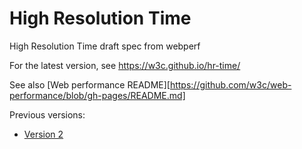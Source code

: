 High Resolution Time
=================

High Resolution Time draft spec from webperf

For the latest version, see
  https://w3c.github.io/hr-time/

See also [Web performance README][https://github.com/w3c/web-performance/blob/gh-pages/README.md]

Previous versions:

* [Version 2](https://rawgit.com/w3c/hr-time/v2/index.html)
